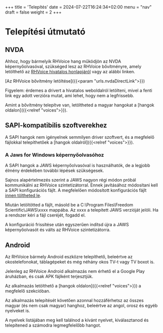 +++
title = 'Telepítés'
date = 2024-07-22T16:24:34+02:00
menu = "nav"
draft = false
weight = 2
+++

# Telepítési útmutató

## NVDA

Ahhoz, hogy bármelyik RHVoice hang működjön az NVDA képernyőolvasóval, szükséged lesz az RHVoice bővítményre, amely letölthető az [RHVoice hivatalos honlapjáról](https://rhvoice.org) vagy az alábbi linken.

[Az RHVoice bővítmény letöltése]({{<param "urls.nvdaDirectLink">}})

Figyelem: érdemes a drivert a hivatalos weboldalról letölteni, mivel a fenti link egy adott verzióra mutat, ami lehet, hogy nem a legfrissebb.

Amint a bővítmény telepítve van, letöltheted a magyar hangokat a [hangok oldalon]({{<relref "voices">}}).

## SAPI-kompatibilis szoftverekhez

A SAPI hangok nem igényelnek semmilyen driver szoftvert, és a megfelelő fájlokkal telepíthetőek a [hangok oldalról]({{<relref "voices">}}).

### A Jaws for Windows képernyőolvasóhoz

A SAPI hangok a JAWS képernyőolvasóval is használhatók, de a legjobb élmény érdekében további lépések szükségesek.

Sajnos alapértelmezés szerint a JAWS nagyon régi módon próbál kommunikálni az RHVoice szintetizátorral.
Ennek javításához módosítani kell a SAPI konfigurációs fájlt.
A megfelelően módosított konfigurációs fájlt [innen töltheted le](https://hlas.ondrosik.sk/sapi5x.ini).

Miután letöltötted a fájlt, másold be a C:\Program Files\Freedom Scientific\JAWS\xxxx mappába. Az xxxx a telepített JAWS verzióját jelöli. Ha a rendszer kéri a fájl cseréjét, fogadd el.

A konfiguráció frissítése után egyszerűen indítsd újra a JAWS képernyőolvasót és válts az RHVoice szintetizátorra.

## Android

Az RHVoice bármely Android eszközre telepíthető, beleértve az okostelefonokat, táblagépeket és még néhány okos TV-t vagy TV boxot is.

Jelenleg az RHVoice Android alkalmazás nem érhető el a Google Play áruházban, és csak APK fájlként terjesztjük.

Az alkalmazás letölthető a [hangok oldalon]({{<relref "voices">}}) a megfelelő szekcióban.

Az alkalmazás telepítését követően azonnal hozzáférhetsz az összes magyar (és nem csak magyar) hanghoz, beleértve az angol, orosz és egyéb nyelveket is.

A nyelvek listájában meg kell találnod a kívánt nyelvet, kiválasztanod és telepítened a számodra legmegfelelőbb hangot.
